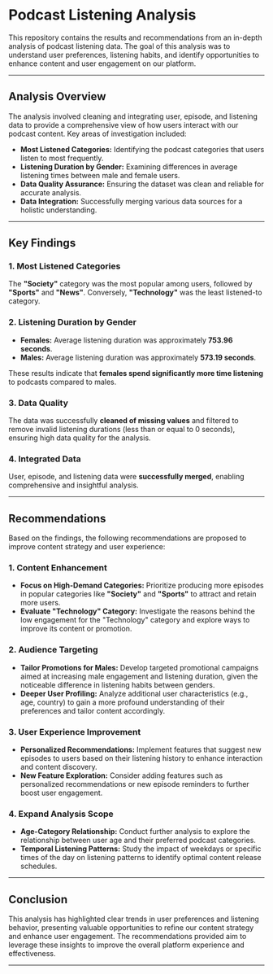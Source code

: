 # Podcast Listening Analysis

This repository contains the results and recommendations from an in-depth analysis of podcast listening data. The goal of this analysis was to understand user preferences, listening habits, and identify opportunities to enhance content and user engagement on our platform.

---

## Analysis Overview

The analysis involved cleaning and integrating user, episode, and listening data to provide a comprehensive view of how users interact with our podcast content. Key areas of investigation included:

* **Most Listened Categories:** Identifying the podcast categories that users listen to most frequently.
* **Listening Duration by Gender:** Examining differences in average listening times between male and female users.
* **Data Quality Assurance:** Ensuring the dataset was clean and reliable for accurate analysis.
* **Data Integration:** Successfully merging various data sources for a holistic understanding.

---

## Key Findings

### 1. Most Listened Categories

The **"Society"** category was the most popular among users, followed by **"Sports"** and **"News"**. Conversely, **"Technology"** was the least listened-to category.

### 2. Listening Duration by Gender

* **Females:** Average listening duration was approximately **753.96 seconds**.
* **Males:** Average listening duration was approximately **573.19 seconds**.

These results indicate that **females spend significantly more time listening** to podcasts compared to males.

### 3. Data Quality

The data was successfully **cleaned of missing values** and filtered to remove invalid listening durations (less than or equal to 0 seconds), ensuring high data quality for the analysis.

### 4. Integrated Data

User, episode, and listening data were **successfully merged**, enabling comprehensive and insightful analysis.

---

## Recommendations

Based on the findings, the following recommendations are proposed to improve content strategy and user experience:

### 1. Content Enhancement

* **Focus on High-Demand Categories:** Prioritize producing more episodes in popular categories like **"Society"** and **"Sports"** to attract and retain more users.
* **Evaluate "Technology" Category:** Investigate the reasons behind the low engagement for the "Technology" category and explore ways to improve its content or promotion.

### 2. Audience Targeting

* **Tailor Promotions for Males:** Develop targeted promotional campaigns aimed at increasing male engagement and listening duration, given the noticeable difference in listening habits between genders.
* **Deeper User Profiling:** Analyze additional user characteristics (e.g., age, country) to gain a more profound understanding of their preferences and tailor content accordingly.

### 3. User Experience Improvement

* **Personalized Recommendations:** Implement features that suggest new episodes to users based on their listening history to enhance interaction and content discovery.
* **New Feature Exploration:** Consider adding features such as personalized recommendations or new episode reminders to further boost user engagement.

### 4. Expand Analysis Scope

* **Age-Category Relationship:** Conduct further analysis to explore the relationship between user age and their preferred podcast categories.
* **Temporal Listening Patterns:** Study the impact of weekdays or specific times of the day on listening patterns to identify optimal content release schedules.

---

## Conclusion

This analysis has highlighted clear trends in user preferences and listening behavior, presenting valuable opportunities to refine our content strategy and enhance user engagement. The recommendations provided aim to leverage these insights to improve the overall platform experience and effectiveness.

---
